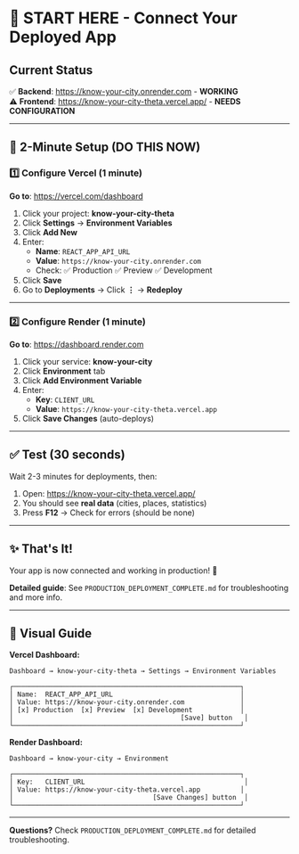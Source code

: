 # 🚀 START HERE - Connect Your Deployed App

## Current Status

✅ **Backend**: https://know-your-city.onrender.com - **WORKING**  
⚠️ **Frontend**: https://know-your-city-theta.vercel.app/ - **NEEDS CONFIGURATION**

---

## 🎯 2-Minute Setup (DO THIS NOW)

### 1️⃣ Configure Vercel (1 minute)

**Go to**: https://vercel.com/dashboard

1. Click your project: **know-your-city-theta**
2. Click **Settings** → **Environment Variables**
3. Click **Add New**
4. Enter:
   - **Name**: `REACT_APP_API_URL`
   - **Value**: `https://know-your-city.onrender.com`
   - Check: ✅ Production ✅ Preview ✅ Development
5. Click **Save**
6. Go to **Deployments** → Click **⋮** → **Redeploy**

---

### 2️⃣ Configure Render (1 minute)

**Go to**: https://dashboard.render.com

1. Click your service: **know-your-city**
2. Click **Environment** tab
3. Click **Add Environment Variable**
4. Enter:
   - **Key**: `CLIENT_URL`
   - **Value**: `https://know-your-city-theta.vercel.app`
5. Click **Save Changes** (auto-deploys)

---

## ✅ Test (30 seconds)

Wait 2-3 minutes for deployments, then:

1. Open: https://know-your-city-theta.vercel.app/
2. You should see **real data** (cities, places, statistics)
3. Press **F12** → Check for errors (should be none)

---

## ✨ That's It!

Your app is now connected and working in production! 🎉

**Detailed guide**: See `PRODUCTION_DEPLOYMENT_COMPLETE.md` for troubleshooting and more info.

---

## 📸 Visual Guide

**Vercel Dashboard:**
```
Dashboard → know-your-city-theta → Settings → Environment Variables

┌─────────────────────────────────────────────────────────┐
│ Name:  REACT_APP_API_URL                                │
│ Value: https://know-your-city.onrender.com              │
│ [x] Production  [x] Preview  [x] Development            │
│                                          [Save] button   │
└─────────────────────────────────────────────────────────┘
```

**Render Dashboard:**
```
Dashboard → know-your-city → Environment

┌─────────────────────────────────────────────────────────┐
│ Key:   CLIENT_URL                                        │
│ Value: https://know-your-city-theta.vercel.app          │
│                                   [Save Changes] button  │
└─────────────────────────────────────────────────────────┘
```

---

**Questions?** Check `PRODUCTION_DEPLOYMENT_COMPLETE.md` for detailed troubleshooting.

